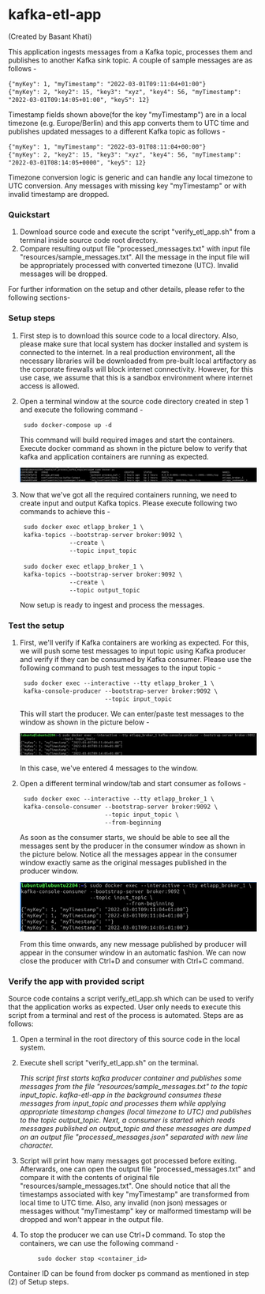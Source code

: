 # kafka-etl-app 
(Created by Basant Khati)

This application ingests messages from a Kafka topic, processes them and publishes to another
Kafka sink topic. A couple of sample messages are as follows -

    {"myKey": 1, "myTimestamp": "2022-03-01T09:11:04+01:00"}
    {"myKey": 2, "key2": 15, "key3": "xyz", "key4": 56, "myTimestamp": "2022-03-01T09:14:05+01:00", "key5": 12}

Timestamp fields shown above(for the key "myTimestamp") are in a local timezone (e.g. Europe/Berlin) and this app 
converts them to UTC time and publishes updated messages to a different Kafka topic as follows -

    {"myKey": 1, "myTimestamp": "2022-03-01T08:11:04+00:00"}
    {"myKey": 2, "key2": 15, "key3": "xyz", "key4": 56, "myTimestamp": "2022-03-01T08:14:05+0000", "key5": 12}

Timezone conversion logic is generic and can handle any local timezone to UTC conversion. Any messages with missing 
key "myTimestamp" or with invalid timestamp are dropped.

### Quickstart 
1. Download source code and execute the script "verify_etl_app.sh" from a terminal inside source code root directory.
2. Compare resulting output file "processed_messages.txt" with input file "resources/sample_messages.txt".
   All the message in the input file will be appropriately processed with converted timezone (UTC). Invalid 
   messages will be dropped.

For further information on the setup and other details, please refer to the following sections-

### Setup steps
1. First step is to download this source code to a local directory. Also, please make sure 
that local system has docker installed and system is connected to the internet. In a real
production environment, all the necessary libraries will be downloaded from pre-built local 
artifactory as the corporate firewalls will block internet connectivity. However, for this 
use case, we assume that this is a sandbox environment where internet access is allowed. 
2. Open a terminal window at the source code directory created in step 1 and execute the 
following command - 

        sudo docker-compose up -d
    
   This command will build required images and start the containers. Execute docker command
   as shown in the picture below to verify that kafka and application containers are running
   as expected.

   ![img_5.png](resources/img_5.png)

3. Now that we've got all the required containers running, we need to create input and output 
Kafka topics. Please execute following two commands to achieve this -

        sudo docker exec etlapp_broker_1 \
        kafka-topics --bootstrap-server broker:9092 \
                     --create \
                     --topic input_topic

        sudo docker exec etlapp_broker_1 \
        kafka-topics --bootstrap-server broker:9092 \
                     --create \
                     --topic output_topic

   Now setup is ready to ingest and process the messages.

### Test the setup
1. First, we'll verify if Kafka containers are working as expected. For this, we 
will push some test messages to input topic using Kafka producer and verify if they can be 
consumed by Kafka consumer. Please use the following command to push test messages to the
input topic - 

        sudo docker exec --interactive --tty etlapp_broker_1 \
        kafka-console-producer --bootstrap-server broker:9092 \
                               --topic input_topic
                               
   This will start the producer. We can enter/paste test messages to the window as shown in the 
picture below -

   ![img_1.png](resources/img_1.png)

   In this case, we've entered 4 messages to the window. 

2. Open a different terminal window/tab and start consumer as follows -

        sudo docker exec --interactive --tty etlapp_broker_1 \
        kafka-console-consumer --bootstrap-server broker:9092 \
                               --topic input_topic \                   
                               --from-beginning
                               
   As soon as the consumer starts, we should be able to see all the messages sent by the 
   producer in the consumer window as shown in the picture below. Notice all the messages
   appear in the consumer window exactly same as the original messages published in the 
   producer window.

   ![img_3.png](resources/img_3.png)

   From this time onwards, any new message published by producer will appear in the consumer
   window in an automatic fashion. We can now close the producer with Ctrl+D and consumer with 
   Ctrl+C command. 

### Verify the app with provided script
Source code contains a script verify_etl_app.sh which can be used to verify that the application
works as expected. User only needs to execute this script from a terminal and rest of the process 
is automated. Steps are as follows:
1. Open a terminal in the root directory of this source code in the local system.
2. Execute shell script "verify_etl_app.sh" on the terminal. 

      _This script first starts kafka producer container and publishes some messages from the file 
      "resources/sample_messages.txt" to the topic input_topic. kafka-etl-app in the background consumes 
      these messages from input_topic and processes them while applying appropriate timestamp changes 
      (local timezone to UTC) and publishes to the topic output_topic.
      Next, a consumer is started which reads messages published on output_topic and these messages are
      dumped on an output file "processed_messages.json" separated with new line character._ 
   
3. Script will print how many messages got processed before exiting. Afterwards, one can open the
   output file "processed_messages.txt" and compare it with the contents of original file 
   "resources/sample_messages.txt". One should notice that all the timestamps associated with key 
   "myTimestamp" are transformed from local time to UTC time. Also, any invalid (non json) messages
   or messages without "myTimestamp" key or malformed timestamp will be dropped and won't appear in
   the output file.

4. To stop the producer we can use Ctrl+D command. 
To stop the containers, we can use the following command - 

            sudo docker stop <container_id> 
    
Container ID can be found from docker ps command as mentioned in step (2) of Setup steps.
